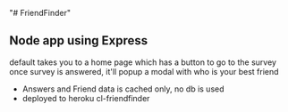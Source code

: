 "# FriendFinder" 
## Node app using Express

default takes you to a home page which has a button to go to the survey
once survey is answered, it'll popup a modal with who is your best friend

* Answers and Friend data is cached only, no db is used
* deployed to heroku cl-friendfinder
